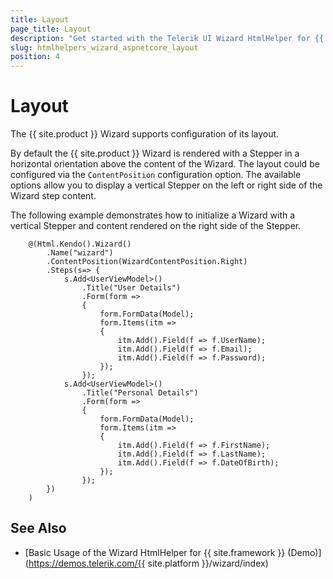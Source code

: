 ```yaml
---
title: Layout
page_title: Layout
description: "Get started with the Telerik UI Wizard HtmlHelper for {{ site.framework }} and learn how to customize its appearance."
slug: htmlhelpers_wizard_aspnetcore_layout
position: 4
---
```


# Layout

The {{ site.product }} Wizard supports configuration of its layout.

By default the {{ site.product }} Wizard is rendered with a Stepper in a horizontal orientation above the content of the Wizard. The layout could be configured via the `ContentPosition` configuration option. The available options allow you to display a vertical Stepper on the left or right side of the Wizard step content.

The following example demonstrates how to initialize a Wizard with a vertical Stepper and content rendered on the right side of the Stepper.

```Razor
    @(Html.Kendo().Wizard()
        .Name("wizard")
        .ContentPosition(WizardContentPosition.Right)
        .Steps(s=> {
            s.Add<UserViewModel>()
                .Title("User Details")
                .Form(form =>
                {
                    form.FormData(Model);
                    form.Items(itm =>
                    {
                        itm.Add().Field(f => f.UserName);
                        itm.Add().Field(f => f.Email);
                        itm.Add().Field(f => f.Password);
                    });
                });
            s.Add<UserViewModel>()
                .Title("Personal Details")
                .Form(form =>
                {
                    form.FormData(Model);
                    form.Items(itm =>
                    {
                        itm.Add().Field(f => f.FirstName);
                        itm.Add().Field(f => f.LastName);
                        itm.Add().Field(f => f.DateOfBirth);
                    });
                });
        })
    )
```

## See Also

* [Basic Usage of the Wizard HtmlHelper for {{ site.framework }} (Demo)](https://demos.telerik.com/{{ site.platform }}/wizard/index)
